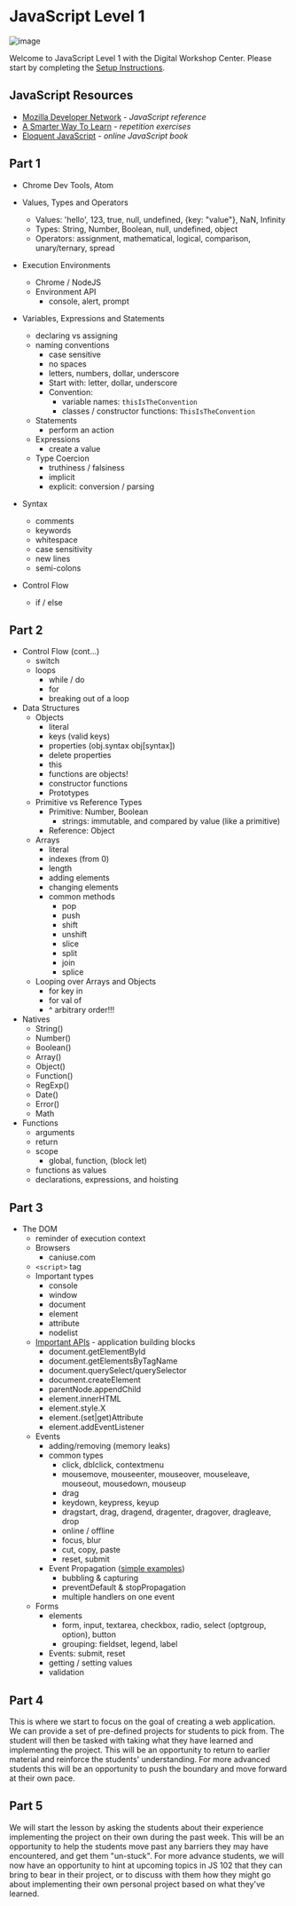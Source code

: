 # JavaScript Level 1

![image](https://cloud.githubusercontent.com/assets/382348/18458913/bdfa5226-7922-11e6-9ec4-77f8ce021384.png)

Welcome to JavaScript Level 1 with the Digital Workshop Center. Please start by completing the [Setup Instructions](SETUP.md).

## JavaScript Resources
- [Mozilla Developer Network](https://developer.mozilla.org/en-US/docs/Web/JavaScript/Reference) - _JavaScript reference_
- [A Smarter Way To Learn](http://www.asmarterwaytolearn.com/js/index-of-exercises.html) - _repetition exercises_
- [Eloquent JavaScript](http://eloquentjavascript.net/) - _online JavaScript book_

## Part 1

- Chrome Dev Tools, Atom
- Values, Types and Operators
  - Values: 'hello', 123, true, null, undefined, {key: "value"}, NaN, Infinity
  - Types: String, Number, Boolean, null, undefined, object
  - Operators: assignment, mathematical, logical, comparison, unary/ternary, spread
- Execution Environments
  - Chrome / NodeJS
  - Environment API
    - console, alert, prompt
- Variables, Expressions and Statements
  - declaring vs assigning
  - naming conventions
    - case sensitive
    - no spaces
    - letters, numbers, dollar, underscore
    - Start with: letter, dollar, underscore
    - Convention:
      - variable names: `thisIsTheConvention`
      - classes / constructor functions: `ThisIsTheConvention`
  - Statements
    - perform an action
  - Expressions
    - create a value
  - Type Coercion
    - truthiness / falsiness
    - implicit
    - explicit: conversion / parsing
- Syntax
  - comments
  - keywords
  - whitespace
  - case sensitivity
  - new lines
  - semi-colons

- Control Flow
  - if / else

## Part 2

- Control Flow (cont...)
  - switch
  - loops
    - while / do
    - for
    - breaking out of a loop
- Data Structures
  - Objects
    - literal
    - keys (valid keys)
    - properties (obj.syntax obj[syntax])
    - delete properties
    - this
    - functions are objects!
    - constructor functions
    - Prototypes
  - Primitive vs Reference Types
    - Primitive: Number, Boolean
      - strings: immutable, and compared by value (like a primitive)
    - Reference: Object
  - Arrays
    - literal
    - indexes (from 0)
    - length
    - adding elements
    - changing elements
    - common methods
      - pop
      - push
      - shift
      - unshift
      - slice
      - split
      - join
      - splice
  - Looping over Arrays and Objects
    - for key in
    - for val of
    - ^ arbitrary order!!!
- Natives
  - String()
  - Number()
  - Boolean()
  - Array()
  - Object()
  - Function()
  - RegExp()
  - Date()
  - Error()
  - Math
- Functions
  - arguments
  - return
  - scope
    - global, function, (block let)
  - functions as values
  - declarations, expressions, and hoisting

## Part 3

- The DOM
  - reminder of execution context
  - Browsers
    - caniuse.com
  - `<script>` tag
  - Important types
    - console
    - window
    - document
    - element
    - attribute
    - nodelist
  - [Important APIs](https://developer.mozilla.org/en-US/docs/Web/API/Document_Object_Model/Introduction) - application building blocks
    - document.getElementById
    - document.getElementsByTagName
    - document.querySelect/querySelector
    - document.createElement
    - parentNode.appendChild
    - element.innerHTML
    - element.style.X
    - element.(set|get)Attribute
    - element.addEventListener
  - Events
    - adding/removing (memory leaks)
    - common types
      - click, dblclick, contextmenu
      - mousemove, mouseenter, mouseover, mouseleave, mouseout,  mousedown, mouseup
      - drag
      - keydown, keypress, keyup
      - dragstart, drag, dragend, dragenter, dragover, dragleave, drop
      - online / offline
      - focus, blur
      - cut, copy, paste
      - reset, submit
    - Event Propagation ([simple examples](http://javascript.info/tutorial/bubbling-and-capturing))
      - bubbling & capturing
      - preventDefault & stopPropagation
      - multiple handlers on one event
  - Forms
    - elements
      - form, input, textarea, checkbox, radio, select (optgroup, option), button
      - grouping: fieldset, legend, label
    - Events: submit, reset
    - getting / setting values
    - validation

## Part 4

This is where we start to focus on the goal of creating a web application. We can provide a set of pre-defined projects for students to pick from. The student will then be tasked with taking what they have learned and implementing the project. This will be an opportunity to return to earlier material and reinforce the students' understanding. For more advanced students this will be an opportunity to push the boundary and move forward at their own pace.

## Part 5

We will start the lesson by asking the students about their experience implementing the project on their own during the past week. This will be an opportunity to help the students move past any barriers they may have encountered, and get them "un-stuck". For more advance students, we will now have an opportunity to hint at upcoming topics in JS 102 that they can bring to bear in their project, or to discuss with them how they might go about implementing their own personal project based on what they've learned.
